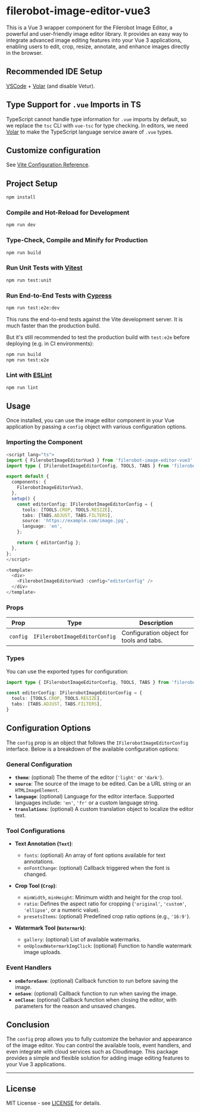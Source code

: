# filerobot-image-editor-vue3

This is a Vue 3 wrapper component for the Filerobot Image Editor, a powerful and user-friendly image editor library. It provides an easy way to integrate advanced image editing features into your Vue 3 applications, enabling users to edit, crop, resize, annotate, and enhance images directly in the browser.

## Recommended IDE Setup

[VSCode](https://code.visualstudio.com/) + [Volar](https://marketplace.visualstudio.com/items?itemName=Vue.volar) (and disable Vetur).

## Type Support for `.vue` Imports in TS

TypeScript cannot handle type information for `.vue` imports by default, so we replace the `tsc` CLI with `vue-tsc` for type checking. In editors, we need [Volar](https://marketplace.visualstudio.com/items?itemName=Vue.volar) to make the TypeScript language service aware of `.vue` types.

## Customize configuration

See [Vite Configuration Reference](https://vite.dev/config/).

## Project Setup

```sh
npm install
```

### Compile and Hot-Reload for Development

```sh
npm run dev
```

### Type-Check, Compile and Minify for Production

```sh
npm run build
```

### Run Unit Tests with [Vitest](https://vitest.dev/)

```sh
npm run test:unit
```

### Run End-to-End Tests with [Cypress](https://www.cypress.io/)

```sh
npm run test:e2e:dev
```

This runs the end-to-end tests against the Vite development server.
It is much faster than the production build.

But it's still recommended to test the production build with `test:e2e` before deploying (e.g. in CI environments):

```sh
npm run build
npm run test:e2e
```

### Lint with [ESLint](https://eslint.org/)

```sh
npm run lint
```

## Usage

Once installed, you can use the image editor component in your Vue application by passing a `config` object with various configuration options.

### Importing the Component

```typescript
<script lang="ts">
import { FilerobotImageEditorVue3 } from 'filerobot-image-editor-vue3';
import type { IFilerobotImageEditorConfig, TOOLS, TABS } from 'filerobot-image-editor-vue3';

export default {
  components: {
    FilerobotImageEditorVue3,
  },
  setup() {
    const editorConfig: IFilerobotImageEditorConfig = {
      tools: [TOOLS.CROP, TOOLS.RESIZE],
      tabs: [TABS.ADJUST, TABS.FILTERS],
      source: 'https://example.com/image.jpg',
      language: 'en',
    };

    return { editorConfig };
  },
};
</script>

<template>
  <div>
    <FilerobotImageEditorVue3 :config="editorConfig" />
  </div>
</template>
```

### Props

| Prop     | Type                          | Description                              |
| -------- | ----------------------------- | ---------------------------------------- |
| `config` | `IFilerobotImageEditorConfig` | Configuration object for tools and tabs. |

### Types

You can use the exported types for configuration:

```typescript
import type { IFilerobotImageEditorConfig, TOOLS, TABS } from 'filerobot-image-editor-vue3'

const editorConfig: IFilerobotImageEditorConfig = {
  tools: [TOOLS.CROP, TOOLS.RESIZE],
  tabs: [TABS.ADJUST, TABS.FILTERS],
}
```

## Configuration Options

The `config` prop is an object that follows the `IFilerobotImageEditorConfig` interface. Below is a breakdown of the available configuration options:

### General Configuration

- **`theme`**: (optional) The theme of the editor (`'light'` or `'dark'`).
- **`source`**: The source of the image to be edited. Can be a URL string or an `HTMLImageElement`.
- **`language`**: (optional) Language for the editor interface. Supported languages include: `'en'`, `'fr'` or a custom language string.
- **`translations`**: (optional) A custom translation object to localize the editor text.

### Tool Configurations

- **Text Annotation (`Text`)**:

  - `fonts`: (optional) An array of font options available for text annotations.
  - `onFontChange`: (optional) Callback triggered when the font is changed.

- **Crop Tool (`Crop`)**:

  - `minWidth`, `minHeight`: Minimum width and height for the crop tool.
  - `ratio`: Defines the aspect ratio for cropping (`'original'`, `'custom'`, `'ellipse'`, or a numeric value).
  - `presetsItems`: (optional) Predefined crop ratio options (e.g., `'16:9'`).

- **Watermark Tool (`Watermark`)**:
  - `gallery`: (optional) List of available watermarks.
  - `onUploadWatermarkImgClick`: (optional) Function to handle watermark image uploads.

### Event Handlers

- **`onBeforeSave`**: (optional) Callback function to run before saving the image.
- **`onSave`**: (optional) Callback function to run when saving the image.
- **`onClose`**: (optional) Callback function when closing the editor, with parameters for the reason and unsaved changes.

## Conclusion

The `config` prop allows you to fully customize the behavior and appearance of the image editor. You can control the available tools, event handlers, and even integrate with cloud services such as Cloudimage. This package provides a simple and flexible solution for adding image editing features to your Vue 3 applications.

---

## License

MIT License - see [LICENSE](LICENSE) for details.
